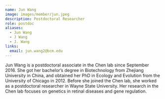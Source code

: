 ```yaml
---
name: Jun Wang
image: images/member/jun.jpeg
description: Postdoctoral Researcher
role: postdoc
aliases:
  - Jun Wang
  - J Wang
  - J. Wang
links:
  email: jun.wang2@bcm.edu
---
```


Jun Wang is a postdoctoral associate in the Chen lab since September 2016. She got her bachelor’s degree in Biotechnology from Zhejiang University in China, and obtained her PhD in Ecology and Evolution from the University of Chicago in 2012. Before she joined the Chen lab, she worked as a postdoctoral researcher in Wayne State University. Her research in the Chen lab focuses on genetics in retinal diseases and gene regulation.
